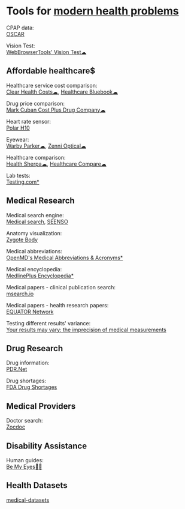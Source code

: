 
# Tools for [modern health problems](https://notageni.us/health/)

CPAP data:  
[OSCAR](https://www.sleepfiles.com/OSCAR/)

Vision Test:  
[WebBrowserTools' Vision Test☁](https://webbrowsertools.com/vision-test/)

## Affordable healthcare$

Healthcare service cost comparison:  
[Clear Health Costs☁](https://clearhealthcosts.com/),
[Healthcare Bluebook☁](https://www.healthcarebluebook.com/explore-home/)

Drug price comparison:  
[Mark Cuban Cost Plus Drug Company☁](https://costplusdrugs.com/)

Heart rate sensor:  
[Polar H10](https://www.polar.com/us-en/sensors/h10-heart-rate-sensor/)

Eyewear:  
[Warby Parker☁](https://www.warbyparker.com/),
[Zenni Optical☁](https://www.zennioptical.com/)

Healthcare comparison:  
[Health Sherpa☁](https://www.healthsherpa.com/),
[Healthcare Compare☁](https://healthcarecomps.com/)

Lab tests:  
[Testing.com*](https://www.testing.com/)

## Medical Research

Medical search engine:  
[Medical search](https://lookformedical.com/en),
[SEENSO](https://www.seenso.com/)

Anatomy visualization:  
[Zygote Body](https://www.zygotebody.com/)

Medical abbreviations:  
[OpenMD's Medical Abbreviations & Acronyms*](https://openmd.com/dictionary/medical-abbreviations)

Medical encyclopedia:  
[MedlinePlus Encyclopedia*](https://medlineplus.gov/encyclopedia.html)

Medical papers - clinical publication search:  
[msearch.io](https://msearch.io/)

Medical papers - health research papers:  
[EQUATOR Network](https://www.equator-network.org/)

Testing different results' variance:  
[Your results may vary: the imprecision of medical measurements](https://www.bmj.com/content/368/bmj.m149/rr-8)

## Drug Research

Drug information:  
[PDR.Net](https://www.pdr.net/)

Drug shortages:  
[FDA Drug Shortages](https://www.accessdata.fda.gov/scripts/drugshortages/default.cfm)

## Medical Providers

Doctor search:  
[Zocdoc](https://www.zocdoc.com/)

## Disability Assistance

Human guides:  
[Be My Eyes🍎🤖](https://www.bemyeyes.com/)

## Health Datasets

[medical-datasets](https://github.com/adalca/medical-datasets)
